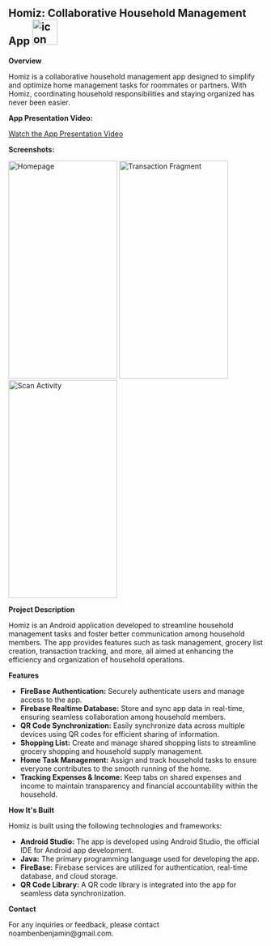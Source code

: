 <h2>Homiz: Collaborative Household Management App  <img src="https://github.com/Noam0/Homie-App/assets/101128914/2818e2d1-353b-46ad-9e9e-9227481ac127" alt="icon" width="50" height="50"></h2>

<p><strong>Overview</strong></p>
<p>Homiz is a collaborative household management app designed to simplify and optimize home management tasks for roommates or partners. With Homiz, coordinating household responsibilities and staying organized has never been easier.</p>

<p><strong>App Presentation Video:</strong></p>
<a href="https://www.youtube.com/watch?v=3qq319wCQlI">Watch the App Presentation Video</a>

<p></p> <!-- Add an empty paragraph for spacing -->


<p><strong>Screenshots:</strong></p>
<img src="https://github.com/Noam0/Homie-App/assets/101128914/74d896e2-5aef-4f0a-8021-71c213e9d198" alt="Homepage" width="215" height="430">
<img src="https://github.com/Noam0/Homie-App/assets/101128914/e1f5c291-137b-44ae-b7ea-95ec8e7b8a7e" alt="Transaction Fragment" width="215" height="430">
<img src="https://github.com/Noam0/Homie-App/assets/101128914/11a3f3b3-81fb-43dd-83e2-2b57e1959c3a" alt="Scan Activity" width="215" height="430">

<p><strong>Project Description</strong></p>
<p>Homiz is an Android application developed to streamline household management tasks and foster better communication among household members. The app provides features such as task management, grocery list creation, transaction tracking, and more, all aimed at enhancing the efficiency and organization of household operations.</p>

<p><strong>Features</strong></p>
<ul>
  <li><strong>FireBase Authentication:</strong> Securely authenticate users and manage access to the app.</li>
  <li><strong>Firebase Realtime Database:</strong> Store and sync app data in real-time, ensuring seamless collaboration among household members.</li>
  <li><strong>QR Code Synchronization:</strong> Easily synchronize data across multiple devices using QR codes for efficient sharing of information.</li>
  <li><strong>Shopping List:</strong> Create and manage shared shopping lists to streamline grocery shopping and household supply management.</li>
  <li><strong>Home Task Management:</strong> Assign and track household tasks to ensure everyone contributes to the smooth running of the home.</li>
  <li><strong>Tracking Expenses & Income:</strong> Keep tabs on shared expenses and income to maintain transparency and financial accountability within the household.</li>
</ul>

<p><strong>How It's Built</strong></p>
<p>Homiz is built using the following technologies and frameworks:</p>
<ul>
  <li><strong>Android Studio:</strong> The app is developed using Android Studio, the official IDE for Android app development.</li>
  <li><strong>Java:</strong> The primary programming language used for developing the app.</li>
  <li><strong>FireBase:</strong> Firebase services are utilized for authentication, real-time database, and cloud storage.</li>
  <li><strong>QR Code Library:</strong> A QR code library is integrated into the app for seamless data synchronization.</li>
</ul>

<p><strong>Contact</strong></p>
<p>For any inquiries or feedback, please contact noambenbenjamin@gmail.com.</p>
